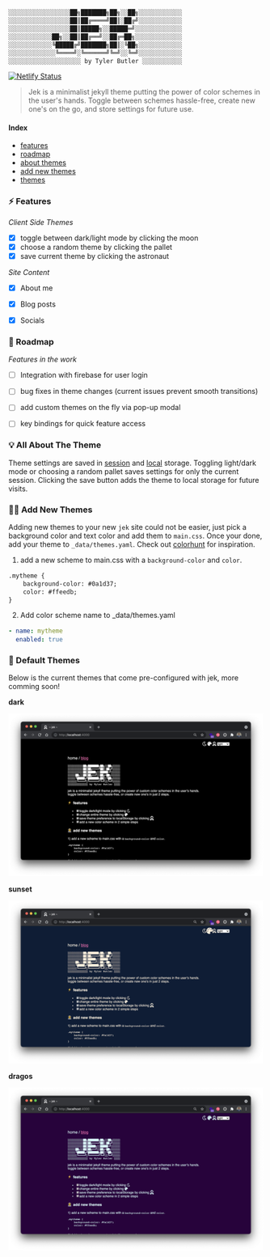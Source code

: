 
```text
░░░░░░░░░░░░░░░░░██╗███████╗██╗░░██╗░░░░░░░░░░░░
░░░░░░░░░░░░░░░░░██║██╔════╝██║░██╔╝░░░░░░░░░░░░
░░░░░░░░░░░░░░░░░██║█████╗░░█████═╝░░░░░░░░░░░░░
░░░░░░░░░░░░██╗░░██║██╔══╝░░██╔═██╗░░░░░░░░░░░░░
░░░░░░░░░░░░╚█████╔╝███████╗██║░╚██╗░░░░░░░░░░░░
░░░░░░░░░░░░░╚════╝░╚══════╝╚═╝░░╚═╝░░░░░░░░░░░░
░░░░░░░░░░░░░░░░░░░░ by Tyler Butler ░░░░░░░░░░░
``` 

[![Netlify Status](https://api.netlify.com/api/v1/badges/9d1f745e-c8d9-4732-ab34-06748d61e84d/deploy-status)](https://app.netlify.com/sites/jekyll-jek/deploys)


> Jek is a minimalist jekyll theme putting the power of color schemes in the user's hands. Toggle between schemes hassle-free, create new one's on the go, and store settings for future use.  

#### Index
+  [features](#-features)  
+  [roadmap](#-roadmap)  
+  [about themes](#-all-about-the-theme)   
+  [add new themes](#-add-new-themes)  
+  [themes](#-default-themes)  
### ⚡ Features  

*Client Side Themes*  
+  [x] toggle between dark/light mode by clicking the moon
+  [x] choose a random theme by clicking the pallet
+  [x] save current theme by clicking the astronaut

*Site Content*  
+  [x] About me
+  [x] Blog posts
+  [x] Socials  


### 🚧 Roadmap  
*Features in the work*  
+  [ ] Integration with firebase for user login
+  [ ] bug fixes in theme changes (current issues prevent smooth transitions)
+  [ ] add custom themes on the fly via pop-up modal
+  [ ] key bindings for quick feature access




### 💡 All About The Theme 

Theme settings are saved in [session](https://developer.mozilla.org/en-US/docs/Web/API/Window/sessionStorage) and [local](https://developer.mozilla.org/en-US/docs/Web/API/Window/localStorage) storage. Toggling light/dark mode or choosing a random pallet saves settings for only the current session. Clicking the save button adds the theme to local storage for future visits. 

### 👩‍🚀 Add New Themes  

Adding new themes to your new `jek` site could not be easier, just pick a background color and text color and add them to `main.css`. Once your done, add your theme to `_data/themes.yaml`. Check out [colorhunt](https://colorhunt.co/) for inspiration.


1) add a new scheme to main.css with a `background-color` and `color`.  

```
.mytheme {
    background-color: #0a1d37;
    color: #ffeedb;
}
```  

2) Add color scheme name to _data/themes.yaml  

```yaml
- name: mytheme
  enabled: true
```

### 🌈 Default Themes  

Below is the current themes that come pre-configured with jek, more comming soon!

**dark**  

![](/assets/img/readme/preview-dark.png)

**sunset**  

![](/assets/img/readme/preview-sunset.png)

**dragos**

![](/assets/img/readme/preview-dragos.png)  
